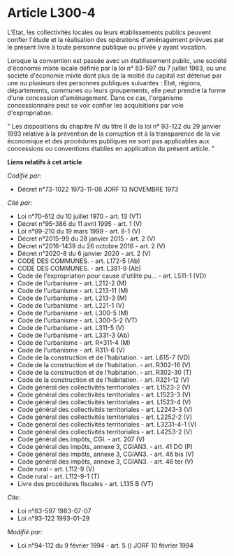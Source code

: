 # Article L300-4

L'Etat, les collectivités locales ou leurs établissements publics peuvent confier l'étude et la réalisation des opérations
d'aménagement prévues par le présent livre à toute personne publique ou privée y ayant vocation.

Lorsque la convention est passée avec un établissement public, une société d'économie mixte locale définie par la loi n°
83-597 du 7 juillet 1983, ou une société d'économie mixte dont plus de la moitié du capital est détenue par une ou plusieurs
des personnes publiques suivantes : Etat, régions, départements, communes ou leurs groupements, elle peut prendre la forme
d'une concession d'aménagement. Dans ce cas, l'organisme concessionnaire peut se voir confier les acquisitions par voie
d'expropriation.

" Les dispositions du chapitre IV du titre II de la loi n° 93-122 du 29 janvier 1993 relative à la prévention de la
corruption et à la transparence de la vie économique et des procédures publiques ne sont pas applicables aux concessions ou
conventions établies en application du présent article. "

**Liens relatifs à cet article**

_Codifié par_:

  - Décret n°73-1022 1973-11-08 JORF 13 NOVEMBRE 1973

_Cité par_:

  - Loi n°70-612 du 10 juillet 1970 - art. 13 (VT)
  - Décret n°95-386 du 11 avril 1995 - art. 1 (V)
  - Loi n°99-210 du 19 mars 1999 - art. 8-1 (V)
  - Décret n°2015-99 du 28 janvier 2015 - art. 2 (V)
  - Décret n°2016-1439 du 26 octobre 2016 - art. 2 (V)
  - Décret n°2020-8 du 6 janvier 2020 - art. 2 (V)
  - CODE DES COMMUNES. - art. L172-5 (Ab)
  - CODE DES COMMUNES. - art. L381-9 (Ab)
  - Code de l'expropriation pour cause d'utilité pu... - art. L511-1 (VD)
  - Code de l'urbanisme - art. L212-2 (M)
  - Code de l'urbanisme - art. L213-11 (M)
  - Code de l'urbanisme - art. L213-3 (M)
  - Code de l'urbanisme - art. L221-1 (V)
  - Code de l'urbanisme - art. L300-5 (M)
  - Code de l'urbanisme - art. L300-5-2 (VT)
  - Code de l'urbanisme - art. L311-5 (V)
  - Code de l'urbanisme - art. L331-3 (Ab)
  - Code de l'urbanisme - art. R*311-4 (M)
  - Code de l'urbanisme - art. R311-6 (V)
  - Code de la construction et de l'habitation. - art. L615-7 (VD)
  - Code de la construction et de l'habitation. - art. R302-16 (V)
  - Code de la construction et de l'habitation. - art. R302-30 (T)
  - Code de la construction et de l'habitation. - art. R321-12 (V)
  - Code général des collectivités territoriales - art. L1523-2 (V)
  - Code général des collectivités territoriales - art. L1523-3 (V)
  - Code général des collectivités territoriales - art. L1523-4 (V)
  - Code général des collectivités territoriales - art. L2243-3 (V)
  - Code général des collectivités territoriales - art. L2252-2 (V)
  - Code général des collectivités territoriales - art. L3231-4-1 (V)
  - Code général des collectivités territoriales - art. L4253-2 (V)
  - Code général des impôts, CGI. - art. 207 (V)
  - Code général des impôts, annexe 3, CGIAN3. - art. 41 DO (P)
  - Code général des impôts, annexe 3, CGIAN3. - art. 46 bis (V)
  - Code général des impôts, annexe 3, CGIAN3. - art. 46 ter (V)
  - Code rural - art. L112-9 (V)
  - Code rural - art. L112-9-1 (T)
  - Livre des procédures fiscales - art. L135 B (VT)

_Cite_:

  - Loi n°83-597 1983-07-07
  - Loi n°93-122 1993-01-29

_Modifié par_:

  - Loi n°94-112 du 9 février 1994 - art. 5 () JORF 10 février 1994
